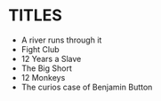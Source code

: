 # TITLES

* A river runs through it
* Fight Club
* 12 Years a Slave
* The Big Short 
* 12 Monkeys
* The curios case of Benjamin Button
